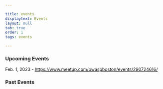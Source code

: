 ```yaml
---

title: events
displaytext: Events
layout: null
tab: true
order: 1
tags: events

---
```

### Upcoming Events

Feb. 1, 2023 - https://www.meetup.com/owaspboston/events/290724616/

### Past Events